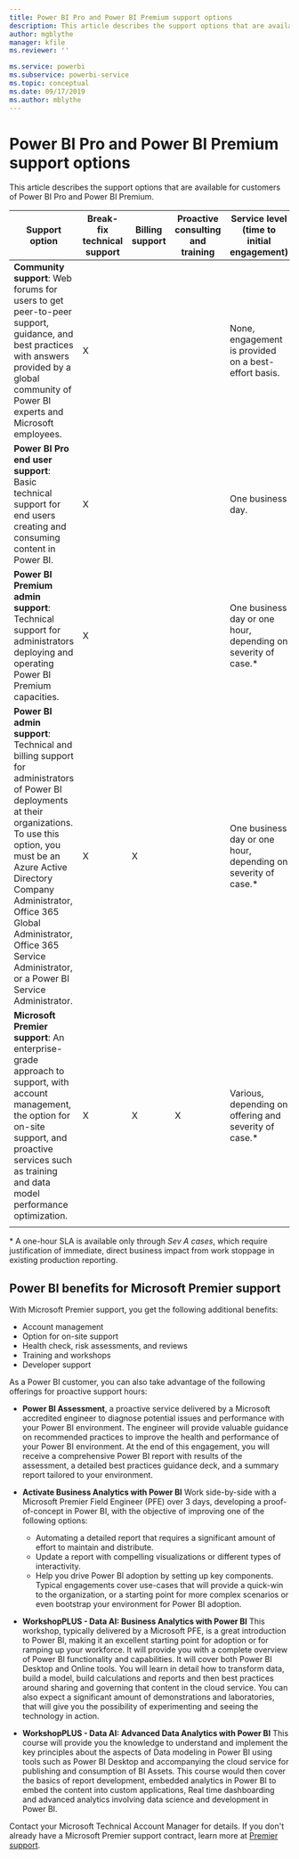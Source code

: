 ```yaml
---
title: Power BI Pro and Power BI Premium support options
description: This article describes the support options that are available for customers of Power BI Pro and Power BI Premium.
author: mgblythe
manager: kfile
ms.reviewer: ''

ms.service: powerbi
ms.subservice: powerbi-service
ms.topic: conceptual
ms.date: 09/17/2019
ms.author: mblythe
---
```


# Power BI Pro and Power BI Premium support options

This article describes the support options that are available for customers of Power BI Pro and Power BI Premium.

| **Support option** | **Break-fix technical support** | **Billing support** | **Proactive consulting and training** | **Service level <br>(time to initial engagement)** | **Support channel** |
| --- | --- | --- | --- | --- | --- |
| **Community support**: Web forums for users to get peer-to-peer support, guidance, and best practices with answers provided by a global community of Power BI experts and Microsoft employees. | X |   |   | None, engagement is provided on a best-effort basis. | [Power BI Community](https://community.powerbi.com) |
| **Power BI Pro end user support**: Basic technical support for end users creating and consuming content in Power BI. | X |   |   | One business day. | [Power BI Support Site](https://support.powerbi.com)  |
| **Power BI Premium admin support**: Technical support for administrators deploying and operating Power BI Premium capacities. | X |   |   | One business day or one hour, depending on severity of case.\* | [Power BI Support Site](https://support.powerbi.com)<br>OR<br>[Microsoft 365 admin center](https://portal.office.com/adminportal)<br>OR<br> Phone |
| **Power BI admin support**: Technical and billing support for administrators of Power BI deployments at their organizations.  To use this option, you must be an Azure Active Directory Company Administrator, Office 365 Global Administrator, Office 365 Service Administrator, or a Power BI Service Administrator. | X | X |   | One business day or one hour, depending on severity of case.\* | [Microsoft 365 admin center](https://portal.office.com/adminportal)<br>OR<br> Phone |
| **Microsoft Premier support**: An enterprise-grade approach to support, with account management, the option for on-site support, and proactive services such as training and data model performance optimization. | X | X | X | Various, depending on offering and severity of case.\* | Technical Account Manager <br>OR<br> [Microsoft 365 admin center](https://portal.office.com/adminportal) |
| | | | | | |

\* A one-hour SLA is available only through _Sev A cases_, which require justification of immediate, direct business impact from work stoppage in existing production reporting.

## Power BI benefits for Microsoft Premier support

With Microsoft Premier support, you get the following additional benefits:

- Account management
- Option for on-site support
- Health check, risk assessments, and reviews
- Training and workshops
- Developer support

As a Power BI customer, you can also take advantage of the following offerings for proactive support hours:

 - **Power BI Assessment**, a proactive service delivered by a Microsoft accredited engineer to diagnose potential issues and performance with your Power BI environment. The engineer will provide valuable guidance on recommended practices to improve the health and performance of your Power BI environment. At the end of this engagement, you will receive a comprehensive Power BI report with results of the assessment, a detailed best practices guidance deck, and a summary report tailored to your environment.

 - **Activate Business Analytics with Power BI**
Work side-by-side with a Microsoft Premier Field Engineer (PFE) over 3 days, developing a proof-of-concept in Power BI, with the objective of improving one of the following options:
    - Automating a detailed report that requires a significant amount of effort to maintain and distribute.
    - Update a report with compelling visualizations or different types of interactivity. 
    - Help you drive Power BI adoption by setting up key components. 
Typical engagements cover use-cases that will provide a quick-win to the organization, or a starting point for more complex scenarios or even bootstrap your environment for Power BI adoption.

  - **WorkshopPLUS - Data AI: Business Analytics with Power BI**
This workshop, typically delivered by a Microsoft PFE, is a great introduction to Power BI, making it an excellent starting point for adoption or for ramping up your workforce.
It will provide you with a complete overview of Power BI functionality and capabilities. It will cover both Power BI Desktop and Online tools. 
You will learn in detail how to transform data, build a model, build calculations and reports and then best practices around sharing and governing that content in the cloud service. 
You can also expect a significant amount of demonstrations and laboratories, that will give you the possibility of experimenting and seeing the technology in action.

  - **WorkshopPLUS - Data AI: Advanced Data Analytics with Power BI**
This course will provide you the knowledge to understand and implement the key principles about the aspects of Data modeling in Power BI using tools such as Power BI Desktop and accompanying the cloud service for publishing and consumption of BI Assets. This course would then cover the basics of report development, embedded analytics in Power BI to embed the content into custom applications, Real time dashboarding and advanced analytics involving data science and development in Power BI.

Contact your Microsoft Technical Account Manager for details. If you don't already have a Microsoft Premier support contract, learn more at [Premier support](https://support.microsoft.com/en-us/premier).
